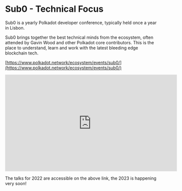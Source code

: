 # Sub0 - Technical Focus

Sub0 is a yearly Polkadot developer conference, typically held once a year in Lisbon.

Sub0 brings together the best technical minds from the ecosystem, often attended by Gavin Wood and other Polkadot core contributors. This is the place to understand, learn and work with the latest bleeding edge blockchain tech.

[https://www.polkadot.network/ecosystem/events/sub0/](https://www.polkadot.network/ecosystem/events/sub0/)

<iframe width="560" height="315" src="https://www.youtube.com/embed/2MnrABFLxik?si=GOQ_w4M-jiqqN-U4" title="YouTube video player" frameborder="0" allow="accelerometer; autoplay; clipboard-write; encrypted-media; gyroscope; picture-in-picture; web-share" allowfullscreen></iframe>

The talks for 2022 are accessible on the above link, the 2023 is happening very soon!
